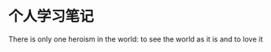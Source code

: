 个人学习笔记
==========

There is only one heroism in the world: to see the world as it is and to love it

<!-- !!! note
    Those that can,do.Those that can't ,complain -->